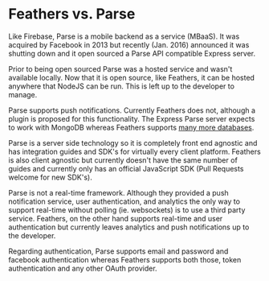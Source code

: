 # Feathers vs. Parse

Like Firebase, Parse is a mobile backend as a service (MBaaS). It was acquired by Facebook in 2013 but recently (Jan. 2016) announced it was shutting down and it open sourced a Parse API compatible Express server.

Prior to being open sourced Parse was a hosted service and wasn't available locally. Now that it is open source, like Feathers, it can be hosted anywhere that NodeJS can be run. This is left up to the developer to manage.

Parse supports push notifications. Currently Feathers does not, although a plugin is proposed for this functionality. The Express Parse server expects to work with MongoDB whereas Feathers supports [many more databases](../../databases/readme.md).

Parse is a server side technology so it is completely front end agnostic and has integration guides and SDK's for virtually every client platform. Feathers is also client agnostic but currently doesn't have the same number of guides and currently only has an official JavaScript SDK (Pull Requests welcome for new SDK's).

Parse is not a real-time framework. Although they provided a push notification service, user authentication, and analytics the only way to support real-time without polling (ie. websockets) is to use a third party service. Feathers, on the other hand supports real-time and user authentication but currently leaves analytics and push notifications up to the developer.

Regarding authentication, Parse supports email and password and facebook authentication whereas Feathers supports both those, token authentication and any other OAuth provider.